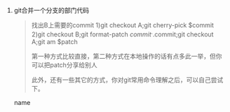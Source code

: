 1. git合并一个分支的部门代码

   > 找出B上需要的commit
   > 1)git checkout A;git cherry-pick $commit
   > 2)git checkout B;git format-patch $commit^..$commit;git checkout A;git am $patch
   >
   > 第一种方式比较直接，第二种方式在本地操作的话有点多此一举，但你可以把patch分享给别人
   >
   > 此外，还有一些其它的方式，你对git常用命令理解之后，可以自己尝试下。
  
   name 
